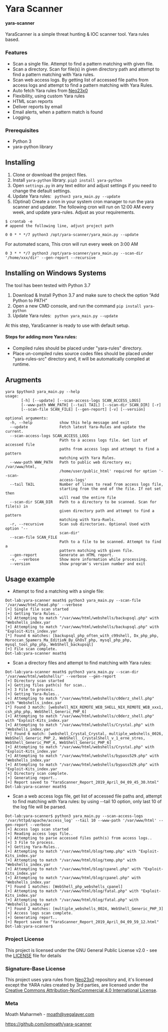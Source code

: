 # Yara Scanner
#### yara-scanner

YaraScanner is a simple threat hunting & IOC scanner tool. Yara rules based.



### Features
* Scan a single file. Attempt to find a pattern matching with given file.
* Scan a directory. Scan for file(s) in given directory path and attempt to find a pattern matching with Yara rules.
* Scan web access logs. By getting list of accessed file paths from access logs and attempt to find a pattern matching with Yara Rules.
* Auto fetch Yara rules from [Neo23x0](https://github.com/Neo23x0/signature-base)
* Flexibility, using custom Yara rules
* HTML scan reports
* Deliver reports by email
* Email alerts, when a pattern match is found
* Logging.



### Prerequisites
* Python 3
* yara-python library


## Installing

1. Clone or download the project files.
2. Install ```yara-python``` library. ```pip3 install yara-python```
3. Open ```settings.py``` in any text editor and adjust settings if you need to change the default settings.
4. Update Yara rules:  ``` python3 yara_main.py --update```
5. (Optinal) Create a cron in your system cron manager to run the yara scanner and updater.
The following cron will run on 12:00 AM every week, and update yara-rules. Adjust as your requirements.

```
$ crontab -e
# append the following line, adjust project path

0 0 * * */7 python3 /opt/yara-scanner/yara_main.py --update
```

For automated scans, This cron will run every week on 3:00 AM
```
0 3 * * */7 python3 /opt/yara-scanner/yara_main.py --scan-dir '/home/xxx/dir' --gen-report --recursive
```


## Installing on Windows Systems
The tool has been tested with Python 3.7

1. Download & Install Python 3.7 and make sure to check the option “Add Python to PATH”
2. Open a new CMD console, and run the command ```pip install yara-python```
3. Update Yara rules:  ``` python yara_main.py --update```


At this step, YaraScanner is ready to use with default setup.


#### Steps for adding more Yara rules:
* Compiled rules should be placed under "yara-rules" directory.
* Place un-compiled rules source codes files should be placed under "yara-rules-src" directory and, it will be automatically compiled at runtime.


## Arugments
```
yara $python3 yara_main.py --help
usage:
       [-h] [--update] [--scan-access-logs SCAN_ACCESS_LOGS]
       [--www-path WWW_PATH] [--tail TAIL] [--scan-dir SCAN_DIR] [-r]
       [--scan-file SCAN_FILE] [--gen-report] [-v] [--version]

optional arguments:
  -h, --help            show this help message and exit
  --update              Fetch latest Yara-Rules and update the current.
  --scan-access-logs SCAN_ACCESS_LOGS
                        Path to a access logs file. Get list of accessed file
                        paths from access logs and attempt to find a pattern
                        matching with Yara Rules.
  --www-path WWW_PATH   Path to public web directory ex; /var/www/html,
                        /home/user/public_html' required for option '--scan-
                        access-logs'
  --tail TAIL           Number of lines to read from access logs file,
                        starting from the end of the file. If not set then
                        will read the entire file
  --scan-dir SCAN_DIR   Path to a directory to be scanned. Scan for file(s) in
                        given directory path and attempt to find a pattern
                        matching with Yara-Ruels.
  -r, --recursive       Scan sub directories. Optional Used with option '--
                        scan-dir'
  --scan-file SCAN_FILE
                        Path to a file to be scanned. Attempt to find a
                        pattern matching with given file.
  --gen-report          Generate an HTML report.
  -v, --verbose         Show more information while processing.
  --version             show program's version number and exit
  ```


## Usage example

* Attempt to find a matching with a single file:
```
Dot-lab:yara-scanner moath$ python3 yara_main.py --scan-file '/var/www/html/head.php' --verbose
[+] Single file scan started
[+] Getting Yara Rules..
[+] Attempting to match "/var/www/html/webshells/backupsql.php" with "Webshells_index.yar
[+] Attempting to match "/var/www/html/webshells/backupsql.php" with "Exploit-Kits_index.yar
[*] Found 6 matches: [backupsql_php_often_with_c99shell, Dx_php_php, Moroccan_Spamers_Ma_EditioN_By_GhOsT_php, mysql_php_php, mysql_tool_php_php, WebShell_backupsql]
[+] File scan complete.
Dot-lab:yara-scanner moath$ 
```

* Scan a directory files and attempt to find matching with Yara rules:
```
Dot-lab:yara-scanner moath$ python3 yara_main.py --scan-dir '/var/www/html/webshells/' --verbose --gen-report
[+] Directory scan started
[+] Getting files path(s) for scan..
[+] 3 File to process.
[+] Getting Yara-Rules..
[+] Attempting to match "/var/www/html/webshells/c0derz_shell.php" with "Webshells_index.yar
[*] Found 3 match: [webshell_NIX_REMOTE_WEB_SHELL_NIX_REMOTE_WEB_xxx1, csh_php_php, WebShell_Generic_PHP_6]
[+] Attempting to match "/var/www/html/webshells/c0derz_shell.php" with "Exploit-Kits_index.yar
[+] Attempting to match "/var/www/html/webshells/Crystal.php" with "Webshells_index.yar
[*] Found 6 match: [webshell_Crystal_Crystal, multiple_webshells_0026, WebShell_Generic_PHP_2, WebShell__CrystalShell_v_1_erne_stres, WebShell_Generic_PHP_4, WebShell_Generic_PHP_6]
[+] Attempting to match "/var/www/html/webshells/Crystal.php" with "Exploit-Kits_index.yar
[+] Attempting to match "/var/www/html/webshells/bypass529.php" with "Webshells_index.yar
[+] Attempting to match "/var/www/html/webshells/bypass529.php" with "Exploit-Kits_index.yar
[+] Directory scan complete.
[+] Generating report..
[+] Report saved to "YaraScanner_Report_2019_April_04_09_45_30.html"
Dot-lab:yara-scanner moath$ 
```

* Scan a web access logs file, get list of accessed file paths and, attempt to find matching with Yara rules:
by using --tail 10 option, only last 10 of the log file will be parsed. 
```
Dot-lab:yara-scanner$ python3 yara_main.py --scan-access-logs '/var/httpd/apache/access_log' --tail 10 --www-path '/var/www/html' --gen-report --verbose
[+] Access logs scan started
[+] Reading access logs file..
[+] Attempting to parse accessed files path(s) from access logs..
[+] 3 File to process.
[+] Getting Yara-Rules..
[+] Attempting to match "/var/www/html/blog/temp.php" with "Exploit-Kits_index.yar
[+] Attempting to match "/var/www/html/blog/temp.php" with "Webshells_index.yar
[+] Attempting to match "/var/www/html/blog/cpanel.php" with "Exploit-Kits_index.yar
[+] Attempting to match "/var/www/html/blog/cpanel.php" with "Webshells_index.yar
[*] Found 1 matches: [WebShell_php_webshells_cpanel]
[+] Attempting to match "/var/www/html/blog/fatal.php" with "Exploit-Kits_index.yar
[+] Attempting to match "/var/www/html/blog/fatal.php" with "Webshells_index.yar
[*] Found 2 matches: [multiple_webshells_0024, WebShell_Generic_PHP_3]
[+] Access logs scan complete.
[+] Generating report..
[+] Report saved to "YaraScanner_Report_2019_April_04_09_59_12.html"
Dot-lab:yara-scanner$ 

```





### Project License

This project is licensed under the GNU General Public License v2.0 - see the [LICENSE](LICENSE) file for details


### Signature-Base License
This project uses yara rules from [Neo23x0](https://github.com/Neo23x0/signature-base) repository and, it's licensed except the YARA rules created by 3rd parties, are licensed under the [Creative Commons Attribution-NonCommercial 4.0 International License](http://creativecommons.org/licenses/by-nc/4.0/).


### Meta
Moath Maharmeh -  moath@vegalayer.com

https://github.com/iomoath/yara-scanner
